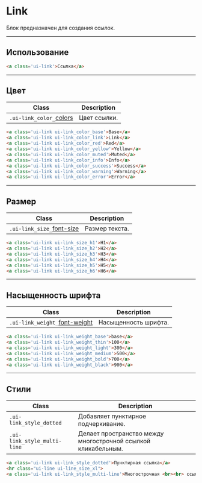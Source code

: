 <!--
docs/blocks/link|70
-->

[colors]: docs/base/colors.html
[text]: docs/base/text.html

# Link

Блок предназначен для создания ссылок.

---

## Использование

``` html
<a class='ui-link'>Cсылка</a>
```

---

## Цвет

|         Class         |         Description         |
|-----------------------|-----------------------------|
|  `.ui-link_color_`[colors]  | Цвет ссылки.  |

``` html
<a class='ui-link ui-link_color_base'>Base</a>
<a class='ui-link ui-link_color_link'>Link</a>
<a class='ui-link ui-link_color_red'>Red</a>
<a class='ui-link ui-link_color_yellow'>Yellow</a>
<a class='ui-link ui-link_color_muted'>Muted</a>
<a class='ui-link ui-link_color_info'>Info</a>
<a class='ui-link ui-link_color_success'>Success</a>
<a class='ui-link ui-link_color_warning'>Warning</a>
<a class='ui-link ui-link_color_error'>Error</a>
```

---

## Размер

|         Class         |         Description         |
|-----------------------|-----------------------------|
|  `.ui-link_size_`[font-size][text]  | Размер текста.  |

``` html
<a class='ui-link ui-link_size_h1'>H1</a>
<a class='ui-link ui-link_size_h2'>H2</a>
<a class='ui-link ui-link_size_h3'>H3</a>
<a class='ui-link ui-link_size_h4'>H4</a>
<a class='ui-link ui-link_size_h5'>H5</a>
<a class='ui-link ui-link_size_h6'>H6</a>
```

---

## Насыщенность шрифта

|        Class       |    Description   |
|--------------------|------------------|
|  `.ui-link_weight_`[font-weight][text]  | Насыщенность шрифта.  |


``` html
<a class='ui-link ui-link_weight_base'>base</a>
<a class='ui-link ui-link_weight_thin'>100</a>
<a class='ui-link ui-link_weight_light'>300</a>
<a class='ui-link ui-link_weight_medium'>500</a>
<a class='ui-link ui-link_weight_bold'>700</a>
<a class='ui-link ui-link_weight_black'>900</a>
```

---

## Стили

|          Class          |             Description             |
|-------------------------|-------------------------------------|
| `.ui-link_style_dotted` | Добавляет пунктирное подчеркивание. |
| `.ui-link_style_multi-line` | Делает пространство между многострочной ссылкой кликабельным. |

``` html
<a class='ui-link ui-link_style_dotted'>Пунктирная ссылка</a>
<hr class="ui-line ui-line_size_xl">
<a class='ui-link ui-link_style_multi-line'>Многострочная <br><br> ссылка</a>
```

